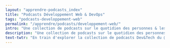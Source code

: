 ```yaml
---
layout: "apprendre-podcasts_index"
title: "Podcasts Développement Web & DevOps"
tags: "podcasts-developpement-web"
permalink: "/apprendre/podcasts/developpement-web/"
intro: "Une collection de podcasts sur le quotidien des personnes & les technologies à l'origine de vos applications préférées."
description: "Une collection de podcasts sur le quotidien des personnes & les technologies à l'origine de vos applications préférées."
text-twtr: "En train d'explorer la collection de podcasts Dev&Tech du @MagDuWebdesign"
---
```

